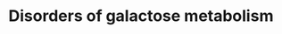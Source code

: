 ---
annotations:
- id: PW:0000042
  parent: classic metabolic pathway
  type: Pathway Ontology
  value: galactose metabolic pathway
- id: DOID:2747
  parent: genetic disease
  type: Disease Ontology
  value: glycogen storage disease
- id: PW:0000002
  parent: classic metabolic pathway
  type: Pathway Ontology
  value: classic metabolic pathway
- id: DOID:9870
  parent: genetic disease
  type: Disease Ontology
  value: galactosemia
- id: PW:0000013
  parent: disease pathway
  type: Pathway Ontology
  value: disease pathway
- id: DOID:0080570
  parent: genetic disease
  type: Disease Ontology
  value: congenital disorder of glycosylation It
- id: PW:0002093
  parent: disease pathway
  type: Pathway Ontology
  value: GALE deficiency pathway
- id: DOID:0111458
  parent: genetic disease
  type: Disease Ontology
  value: galactose epimerase deficiency
- id: DOID:2750
  parent: genetic disease
  type: Disease Ontology
  value: glycogen storage disease IV
- id: DOID:0050579
  parent: genetic disease
  type: Disease Ontology
  value: glycogen storage disease XV
- id: PW:0000306
  parent: classic metabolic pathway
  type: Pathway Ontology
  value: altered galactose metabolic pathway
- id: DOID:2754
  parent: genetic disease
  type: Disease Ontology
  value: glycogen storage disease VI
- id: DOID:14695
  parent: genetic disease
  type: Disease Ontology
  value: galactokinase deficiency
- id: PW:0000005
  parent: classic metabolic pathway
  type: Pathway Ontology
  value: carbohydrate metabolic pathway
- id: PW:0000640
  parent: classic metabolic pathway
  type: Pathway Ontology
  value: glycolysis pathway
authors:
- Alexandrabosch
- EnzoChiaradia
- Egonw
- DeSl
- Larsgw
- Eweitz
citedin: ''
communities:
- IEM
- RareDiseases
description: 'Galactose is converted into glucose 1-phosphate (G1P) through a series
  of steps called the Leloir pathway. The first step of the pathway is the phosphorylation
  of galactose by galactokinase (encoded GALK1) to yield galactose 1-phosphate. Conversion
  of galactose 1-phosphate to G1P requires the transfer of UDP from UDP-glucose catalyzed
  by GALT. UDP-galactose is converted to UDP-glucose by GALE. Glucose-1-phosphate
  is converted to glucose-6-phosphate by phosphoglucomutase (PGM) and vice versa.
  There are two known disorders concerning the uptake transports of galactose (SGLT1
  and GLUT2 deficiency) and three known disorders of galactose metabolism: galactokinase
  deficiency (GALK-D), galactose 1-phosphate uridyltransferase deficiency (galactosemia,
  GALT-D) and uridine diphosphate galactose 4-epimerase deficiency (GALE-D). Among
  these, galactosemia is the most common and most severe. This pathway was inspired
  by Chapter 18, figure 18.3 of the book of Blau (4th edition; ISBN: 978-3-642-40337-8). '
last-edited: 2024-07-22
ndex: null
organisms:
- Homo sapiens
redirect_from:
- /index.php/Pathway:WP5173
- /instance/WP5173
- /instance/WP5173_r134383
revision: r134383
schema-jsonld:
- '@context': https://schema.org/
  '@id': https://wikipathways.github.io/pathways/WP5173.html
  '@type': Dataset
  creator:
    '@type': Organization
    name: WikiPathways
  description: 'Galactose is converted into glucose 1-phosphate (G1P) through a series
    of steps called the Leloir pathway. The first step of the pathway is the phosphorylation
    of galactose by galactokinase (encoded GALK1) to yield galactose 1-phosphate.
    Conversion of galactose 1-phosphate to G1P requires the transfer of UDP from UDP-glucose
    catalyzed by GALT. UDP-galactose is converted to UDP-glucose by GALE. Glucose-1-phosphate
    is converted to glucose-6-phosphate by phosphoglucomutase (PGM) and vice versa.
    There are two known disorders concerning the uptake transports of galactose (SGLT1
    and GLUT2 deficiency) and three known disorders of galactose metabolism: galactokinase
    deficiency (GALK-D), galactose 1-phosphate uridyltransferase deficiency (galactosemia,
    GALT-D) and uridine diphosphate galactose 4-epimerase deficiency (GALE-D). Among
    these, galactosemia is the most common and most severe. This pathway was inspired
    by Chapter 18, figure 18.3 of the book of Blau (4th edition; ISBN: 978-3-642-40337-8). '
  keywords:
  - AKR1B1
  - D-galactonate
  - GALE
  - GALK1
  - GALT
  - GBE1
  - GYG1
  - GYG2
  - GYS1
  - GYS2
  - Galactitol
  - Galactose
  - Galactose-1-phosphate
  - Glucose-1-phosphate
  - Glucose-6-phosphate
  - Glycogen
  - Glycogen (n+1)
  - PGM1
  - PYGL
  - SLC2A2
  - SLC5A1
  - UDP-galactose
  - UDP-glucose
  - galactose dehydrogenase
  license: CC0
  name: 'Disorders of galactose metabolism '
seo: CreativeWork
title: 'Disorders of galactose metabolism '
wpid: WP5173
---